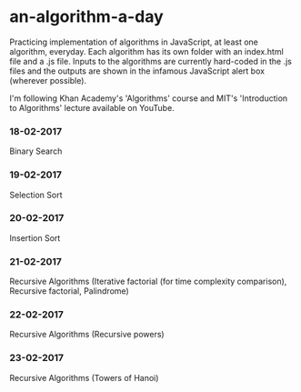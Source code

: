 # an-algorithm-a-day
Practicing implementation of algorithms in JavaScript, at least one algorithm, everyday. Each algorithm has its own folder with an index.html file and a <algorithmName>.js file. Inputs to the algorithms are currently hard-coded in the .js files and the outputs are shown in the infamous JavaScript alert box (wherever possible).

I'm following Khan Academy's 'Algorithms' course and MIT's 'Introduction to Algorithms' lecture available on YouTube.

### 18-02-2017
Binary Search

### 19-02-2017
Selection Sort

### 20-02-2017
Insertion Sort

### 21-02-2017
Recursive Algorithms (Iterative factorial (for time complexity comparison), Recursive factorial, Palindrome)

### 22-02-2017
Recursive Algorithms (Recursive powers)

### 23-02-2017
Recursive Algorithms (Towers of Hanoi)
